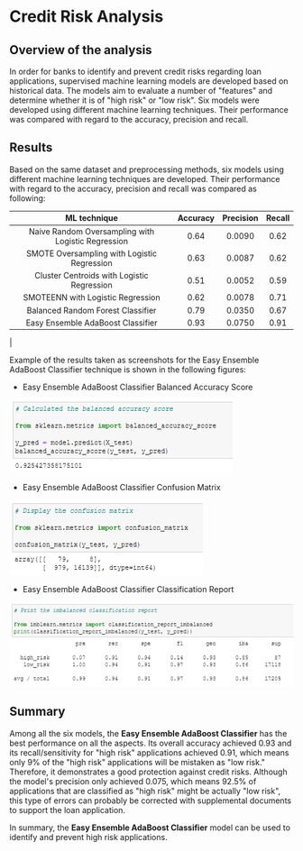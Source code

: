 # Credit Risk Analysis

## Overview of the analysis

In order for banks to identify and prevent credit risks regarding loan applications, supervised machine learning models are developed based on historical data. The models aim to evaluate a number of "features" and determine whether it is of "high risk" or "low risk". Six models were developed using different machine learning techniques. Their performance was compared with regard to the accuracy, precision and recall.

## Results

Based on the same dataset and preprocessing methods, six models using different machine learning techniques are developed. Their performance with regard to the accuracy, precision and recall was compared as following:

| ML technique | Accuracy | Precision | Recall |
| :---: | :---: | :---: | :---: |
| Naive Random Oversampling with Logistic Regression | 0.64 | 0.0090 | 0.62 |
| SMOTE Oversampling with Logistic Regression | 0.63 | 0.0087 | 0.62 |
| Cluster Centroids with Logistic Regression | 0.51 | 0.0052 | 0.59 |
| SMOTEENN with Logistic Regression | 0.62 | 0.0078 | 0.71 |
| Balanced Random Forest Classifier | 0.79 | 0.0350 | 0.67 |
| Easy Ensemble AdaBoost Classifier | 0.93 | 0.0750 | 0.91 |
|

Example of the results taken as screenshots for the Easy Ensemble AdaBoost Classifier technique is shown in the following figures:

- Easy Ensemble AdaBoost Classifier Balanced Accuracy Score

![Balanced Accuracy Score](images/easy_ensemble_classifier_balanced_accuracy_score.png)

- Easy Ensemble AdaBoost Classifier Confusion Matrix

![Confusion Matrix](images/easy_ensemble_classifier_confusion_matrix.png)

- Easy Ensemble AdaBoost Classifier Classification Report

![Classification Report](images/easy_ensemble_classifier_classification_report.png)


## Summary

Among all the six models, the **Easy Ensemble AdaBoost Classifier** has the best performance on all the aspects. Its overall accuracy achieved 0.93 and its recall/sensitivity for "high risk" applications achieved 0.91, which means only 9% of the "high risk" applications will be mistaken as "low risk." Therefore, it demonstrates a good protection against credit risks. Although the model's precision only achieved 0.075, which means 92.5% of applications that are classified as "high risk" might be actually "low risk", this type of errors can probably be corrected with supplemental documents to support the loan application. 

In summary, the **Easy Ensemble AdaBoost Classifier** model can be used to identify and prevent high risk applications.



